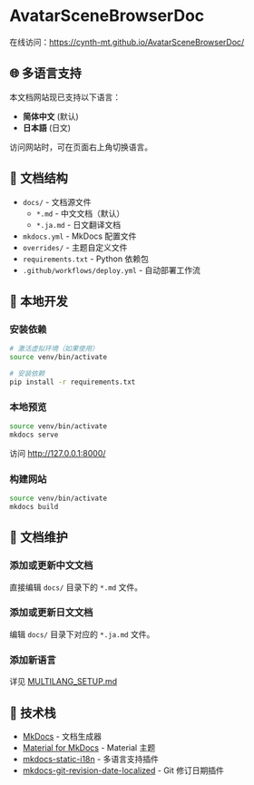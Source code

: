 # AvatarSceneBrowserDoc

在线访问：https://cynth-mt.github.io/AvatarSceneBrowserDoc/

## 🌐 多语言支持

本文档网站现已支持以下语言：

- **简体中文** (默认)
- **日本語** (日文)

访问网站时，可在页面右上角切换语言。

## 📁 文档结构

- `docs/` - 文档源文件
  - `*.md` - 中文文档（默认）
  - `*.ja.md` - 日文翻译文档
- `mkdocs.yml` - MkDocs 配置文件
- `overrides/` - 主题自定义文件
- `requirements.txt` - Python 依赖包
- `.github/workflows/deploy.yml` - 自动部署工作流

## 🚀 本地开发

### 安装依赖

```bash
# 激活虚拟环境（如果使用）
source venv/bin/activate

# 安装依赖
pip install -r requirements.txt
```

### 本地预览

```bash
source venv/bin/activate
mkdocs serve
```

访问 http://127.0.0.1:8000/

### 构建网站

```bash
source venv/bin/activate
mkdocs build
```

## 📝 文档维护

### 添加或更新中文文档

直接编辑 `docs/` 目录下的 `*.md` 文件。

### 添加或更新日文文档

编辑 `docs/` 目录下对应的 `*.ja.md` 文件。

### 添加新语言

详见 [MULTILANG_SETUP.md](./MULTILANG_SETUP.md)

## 🔧 技术栈

- [MkDocs](https://www.mkdocs.org/) - 文档生成器
- [Material for MkDocs](https://squidfunk.github.io/mkdocs-material/) - Material 主题
- [mkdocs-static-i18n](https://github.com/ultrabug/mkdocs-static-i18n) - 多语言支持插件
- [mkdocs-git-revision-date-localized](https://github.com/timvink/mkdocs-git-revision-date-localized-plugin) - Git 修订日期插件
